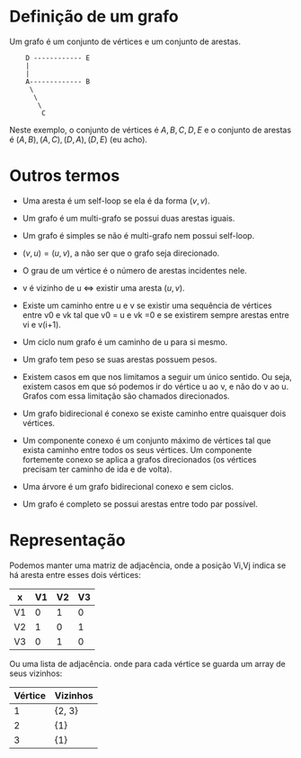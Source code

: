 # Definição de um grafo

Um grafo é um conjunto de vértices e um conjunto de arestas.

```
	D ------------ E
	|
	|
	A------------- B
	 \
	  \
	   \
	    C
```

Neste exemplo, o conjunto de vértices é ${A, B, C, D, E}$ e o conjunto de
arestas é ${(A, B), (A, C), (D, A), (D, E)}$ (eu acho).

# Outros termos

- Uma aresta é um self-loop se ela é da forma $(v, v)$.

- Um grafo é um multi-grafo se possui duas arestas iguais.

- Um grafo é simples se não é multi-grafo nem possui self-loop.

- $(v, u) = (u, v)$, a não ser que o grafo seja direcionado.

- O grau de um vértice é o número de arestas incidentes nele.

- v é vizinho de u $\iff$ existir uma aresta $(u, v)$.

- Existe um caminho entre u e v se existir uma sequência de vértices entre v0 e
vk tal que v0 = u e vk =0 e se existirem sempre arestas entre vi e v(i+1).

- Um ciclo num grafo é um caminho de u para si mesmo.

- Um grafo tem peso se suas arestas possuem pesos.

- Existem casos em que nos limitamos a seguir um único sentido. Ou seja, existem
casos em que só podemos ir do vértice u ao v, e não do v ao u. Grafos com essa
limitação são chamados direcionados.

- Um grafo bidirecional é conexo se existe caminho entre quaisquer dois
vértices.

- Um componente conexo é um conjunto máximo de vértices tal que exista caminho
entre todos os seus vértices. Um componente fortemente conexo se aplica a
grafos direcionados (os vértices precisam ter caminho de ida e de volta).

- Uma árvore é um grafo bidirecional conexo e sem ciclos.

- Um grafo é completo se possui arestas entre todo par possível.

# Representação

Podemos manter uma matriz de adjacência, onde a posição Vi,Vj indica se há
aresta entre esses dois vértices:

| x  | V1 | V2 | V3 |
|----|----|----|----|
| V1 | 0  | 1  | 0  |
| V2 | 1  | 0  | 1  |
| V3 | 0  | 1  | 0  |

Ou uma lista de adjacência. onde para cada vértice se guarda um array de seus
vizinhos:

| Vértice | Vizinhos |
|---------|----------|
| 1       | {2, 3}   |
| 2       | {1}      |
| 3       | {1}      |
